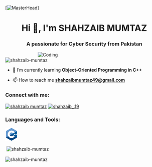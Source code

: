 [![MasterHead](https://th.bing.com/th/id/R.a35c6771aea02f3cf2572aeae268ed12?rik=QmnoX0rK9DwA6Q&pid=ImgRaw&r=0)]
<h1 align="center">Hi 👋, I'm SHAHZAIB MUMTAZ</h1>
<h3 align="center">A passionate for Cyber Security from Pakistan</h3>

<img align="right" alt="Coding" width="400" src="https://img.etimg.com/thumb/msid-84146083,width-1015,height-761,imgsize-638053,resizemode-8/prime/technology-and-startups/booting-up-developer-economy-how-tech-startups-are-helping-coders-build-and-test-software-faster.jpg">

<p align="left"> <img src="https://komarev.com/ghpvc/?username=shahzaib-mumtaz&label=Profile%20views&color=0e75b6&style=flat" alt="shahzaib-mumtaz" /> </p>

- 🌱 I’m currently learning **Object-Oriented Programming in C++**

- 📫 How to reach me **shahzaibmumtaz49@gmail.com**

<h3 align="left">Connect with me:</h3>
<p align="left">
<a href="[https://linkedin.com/in/shahzaib mumtaz](https://www.linkedin.com/in/shahzaib-mumtaz-276b0b296)" target="blank"><img align="center" src="https://raw.githubusercontent.com/rahuldkjain/github-profile-readme-generator/master/src/images/icons/Social/linked-in-alt.svg" alt="shahzaib mumtaz" height="30" width="40" /></a>
<a href="https://instagram.com/shahzaib_.19" target="blank"><img align="center" src="https://raw.githubusercontent.com/rahuldkjain/github-profile-readme-generator/master/src/images/icons/Social/instagram.svg" alt="shahzaib_.19" height="30" width="40" /></a>
</p>

<h3 align="left">Languages and Tools:</h3>
<p align="left"> <a href="https://www.w3schools.com/cpp/" target="_blank" rel="noreferrer"> <img src="https://raw.githubusercontent.com/devicons/devicon/master/icons/cplusplus/cplusplus-original.svg" alt="cplusplus" width="40" height="40"/> </a> </p>

<p>&nbsp;<img align="center" src="https://github-readme-stats.vercel.app/api?username=shahzaib-mumtaz&show_icons=true&locale=en" alt="shahzaib-mumtaz" /></p>

<p><img align="center" src="https://github-readme-streak-stats.herokuapp.com/?user=shahzaib-mumtaz&" alt="shahzaib-mumtaz" /></p>
